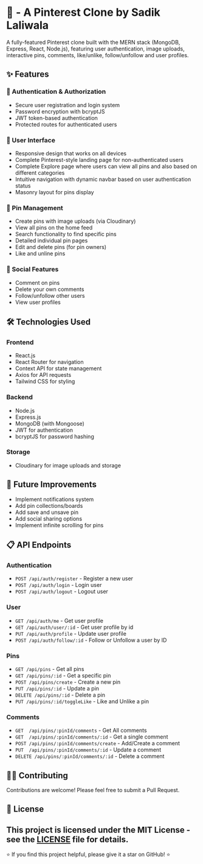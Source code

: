 # 📌 - A Pinterest Clone by Sadik Laliwala

A fully-featured Pinterest clone built with the MERN stack (MongoDB, Express, React, Node.js), featuring user authentication, image uploads, interactive pins, comments, like/unlike, follow/unfollow and user profiles.

## ✨ Features

### 🔐 Authentication & Authorization

- Secure user registration and login system
- Password encryption with bcryptJS
- JWT token-based authentication
- Protected routes for authenticated users

### 📱 User Interface

- Responsive design that works on all devices
- Complete Pinterest-style landing page for non-authenticated users
- Complete Explore page where users can view all pins and also based on different categories
- Intuitive navigation with dynamic navbar based on user authentication status
- Masonry layout for pins display

### 📌 Pin Management

- Create pins with image uploads (via Cloudinary)
- View all pins on the home feed
- Search functionality to find specific pins
- Detailed individual pin pages
- Edit and delete pins (for pin owners)
- Like and unline pins

### 💬 Social Features

- Comment on pins
- Delete your own comments
- Follow/unfollow other users
- View user profiles

## 🛠️ Technologies Used

### Frontend

- React.js
- React Router for navigation
- Context API for state management
- Axios for API requests
- Tailwind CSS for styling

### Backend

- Node.js
- Express.js
- MongoDB (with Mongoose)
- JWT for authentication
- bcryptJS for password hashing

### Storage

- Cloudinary for image uploads and storage

## 📝 Future Improvements

- Implement notifications system
- Add pin collections/boards
- Add save and unsave pin
- Add social sharing options
- Implement infinite scrolling for pins

## 📋 API Endpoints

### Authentication

- `POST /api/auth/register` - Register a new user
- `POST /api/auth/login` - Login user
- `POST /api/auth/logout` - Logout user

### User

- `GET /api/auth/me` - Get user profile
- `GET /api/auth/user/:id` - Get user profile by id
- `PUT /api/auth/profile` - Update user profile
- `POST /api/auth/follow/:id` - Follow or Unfollow a user by ID

### Pins

- `GET /api/pins` - Get all pins
- `GET /api/pins/:id` - Get a specific pin
- `POST /api/pins/create` - Create a new pin
- `PUT /api/pins/:id` - Update a pin
- `DELETE /api/pins/:id` - Delete a pin
- `PUT /api/pins/:id/toggleLike` - Like and Unlike a pin

### Comments

- `GET  /api/pins/:pinId/comments` - Get All comments
- `GET  /api/pins/:pinId/comments/:id` - Get a single comment
- `POST /api/pins/:pinId/comments/create` - Add/Create a comment
- `PUT  /api/pins/:pinId/comments/:id` - Update a comment
- `DELETE /api/pins/:pinId/comments/:id` - Delete a comment

## 👨‍💻 Contributing

Contributions are welcome! Please feel free to submit a Pull Request.

## 📄 License

This project is licensed under the MIT License - see the [LICENSE](LICENSE) file for details.
---

⭐ If you find this project helpful, please give it a star on GitHub! ⭐
